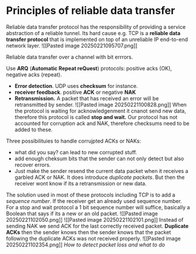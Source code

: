 ```table-of-contents
```
# Principles of reliable data transfer
Reliable data transfer protocol has the responsibility of providing a service abstraction of a reliable tunnel. Its hard cause e.g. TCP is a **reliable data transfer protocol** that is implemented on top of an unreliable IP end-to-end network layer.
![[Pasted image 20250221095707.png]]

Reliable data transfer over a channel with bit errrors.

Use **ARQ** (**Automatic Repeat reQuest**) protocols: positive acks (OK), negative acks (repeat).
- **Error detection**. UDP uses **checksum** for instance. 
- **receiver feedback**. positive **ACK** or  negative **NAK**
- **Retransmission.** A packet that has received an error will be retransmitted by sender.
![[Pasted image 20250221100828.png]]
When the protocol is waiting for acknowledgenment it cnanot send new data, therefore this protocol is called **stop and wait.** 
Our protocol has not accounted for corruption ack and NAK, therefore checksums need to be added to these.

Three possibilituies to handle corrujpted ACKs or NAKs:
- what did you say? can lead to new corrupted stuff. 
- add enough cheksum bits that the sender can not only detect but also recover errors.
- Just make the sender resend the current data packet when it receives a garbled ACK or NAK. It does introduce *duplicate packets*. But then the receiver wont know if its a retransmission or new data. 

The solution used in most of these protocols including TCP is to add a *sequence number*. If the receiver get an already used sequence number. For a  stop and wait protocol a 1 bit sequence number will suffice, basically a Boolean that says if its a new or an old packet. 
![[Pasted image 20250221102050.png]]
![[Pasted image 20250221102101.png]]
Instead of sending NAK we send ACK for the last correctly received packet. **Duplicate ACKs** then the sender knows then the sender knows that the packet following the duplicate ACKs was not received properly. 
![[Pasted image 20250221102354.png]]
*How to detect packet loss and what to do*
